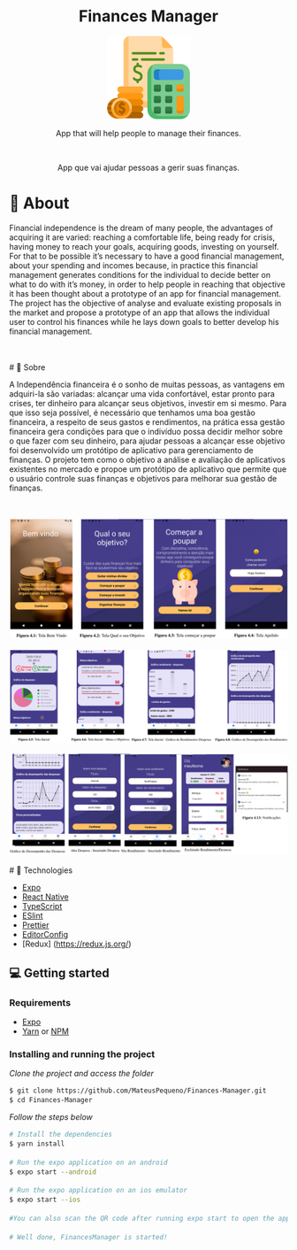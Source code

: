 ﻿<div align="center">

  <h1>Finances Manager</h1>
    <img src="assets/budget.png" width="150" />
  <p> App that will help people to manage their finances.</p>
  <br>
   <p> App que vai ajudar pessoas a gerir suas finanças.</p>
 
</div>

# 👀 About

Financial independence is the dream of many people, the advantages of acquiring it are varied: reaching a comfortable life, being ready for crisis, having money to reach your goals, acquiring goods, investing on yourself. For that to be possible it’s necessary to have a good financial management, about your spending and incomes because, in practice this financial management generates conditions for the individual to decide better on what to do with it’s money, in order to help people in reaching that objective it has been thought about a prototype of an app for financial management. The project has the objective of analyse and evaluate existing proposals in the market and propose a prototype of an app that allows the individual user to control his finances while he lays down goals to better develop his financial management.

<br>
<br>
# 👀 Sobre

A Independência financeira é o sonho de muitas pessoas, as vantagens em adquiri-la são variadas: alcançar uma vida confortável, estar pronto para crises, ter dinheiro para alcançar seus objetivos, investir em si mesmo. Para que isso seja possível, é necessário que tenhamos uma boa gestão financeira, a respeito de seus gastos e rendimentos, na prática essa gestão financeira gera condições para que o indivíduo possa decidir melhor sobre o que fazer com seu dinheiro, para ajudar pessoas a alcançar esse objetivo foi desenvolvido um protótipo de aplicativo para gerenciamento de finanças. O projeto tem como o objetivo a análise e avaliação de aplicativos existentes no mercado e propoe um protótipo de aplicativo que permite que o usuário controle suas finanças e objetivos para melhorar sua gestão de finanças. 

<br>
<br>
 <img src="assets/teste2.png" >

<br>
<br>

 <img src="assets/teste33.png" >
<br>
<br>
 <img src="assets/teste44.png" >
<br>
<br>
# 🚀 Technologies

- [Expo](https://expo.io/)
- [React Native](https://reactnative.dev/)
- [TypeScript](https://www.typescriptlang.org/)
- [ESlint](https://eslint.org/)
- [Prettier](https://prettier.io/)
- [EditorConfig](https://editorconfig.org/)
- [Redux] (https://redux.js.org/)

## 💻 Getting started

### Requirements

- [Expo](https://expo.io/)
- [Yarn](https://classic.yarnpkg.com/) or [NPM](https://www.npmjs.com/)

### Installing and running the project

_Clone the project and access the folder_

```bash
$ git clone https://github.com/MateusPequeno/Finances-Manager.git
$ cd Finances-Manager
```

_Follow the steps below_

```bash
# Install the dependencies
$ yarn install

# Run the expo application on an android
$ expo start --android

# Run the expo application on an ios emulator
$ expo start --ios

#You can also scan the QR code after running expo start to open the app on your personal device.

# Well done, FinancesManager is started!
```

<br>
